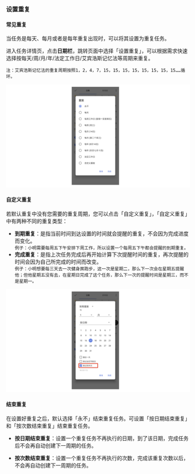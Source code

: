 ### 设置重复

#### 常见重复

当任务是每天、每月或者是每年重复出现时，可以将其设置为重复任务。

进入任务详情页，点击**日期栏**，跳转页面中选择「设置重复」，可以根据需求快速选择按每天/周/月/年/法定工作日/艾宾浩斯记忆法等周期来重复。

`注：艾宾浩斯记忆法的重复周期按照1，2，4，7，15，15，15，15，15，15，15，15……循环。`

![](../../images/android/task/Repeat201.png)

#### 自定义重复

若默认重复中没有您需要的重复周期，您可以点击「自定义重复」，「自定义重复」中有两种不同的重复类型：

* **到期重复**：是指当前时间到达设置的时间就会提醒的重复，不会因为完成进度而变化。
 <br>`例子：小明需要每周五下午安排下周工作，所以设置一个每周五下午都会提醒的到期重复。`
* **完成重复**：是指上次任务完成后再开始计算下次提醒时间的重复，再次提醒的时间会因为自己所完成的时间而改变。
 <br>`例子：小明想要每三天去一次健身房跑步，这一次是星期二，那么下一次会在星期五提醒他；但他星期五没有去，在星期日完成了这个任务，那么下一次的提醒时间是星期三，而不是星期一。`

![](../../images/android/task/tiaoguoshuangxiu.png)

#### 结束重复

在设置好重复之后，默认选择「永不」结束重复任务。可设置「按日期结束重复」和「按次数结束重复」结束重复任务。

* **按日期结束重复**：设置一个重复任务不再执行的日期，到了该日期，完成任务后不会再自动创建下一周期的任务。

* **按次数结束重复**：设置一个重复任务不再执行的次数，完成该重复次数以后，不会再自动创建下一周期的任务。
